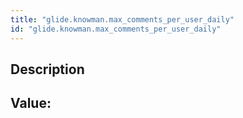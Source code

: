 ```yaml
---
title: "glide.knowman.max_comments_per_user_daily"
id: "glide.knowman.max_comments_per_user_daily"
---
```

## Description



## Value: 
```

```